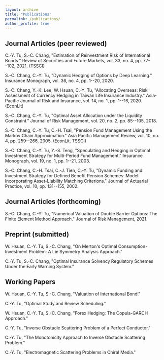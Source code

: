 ```yaml
---
layout: archive
title: "Publications"
permalink: /publications/
author_profile: true
---
```



## Journal Articles (peer reviewed)

 C.-Y. Tu,  S.-C. Chang, "Estimation of Reinvestment Risk of International Bonds." Review of Securities and Future Markets, vol. 33, no. 4, pp. 77--102, 2021. (TSSCI)
<a href="https://chang-ye-tu.github.io/files/pdf/research/reinv_tw.pdf"><i class="fas fa-fw fa-file-pdf zoom" aria-hidden="true"></i></a> <a href="https://github.com/chang-ye-tu/reinv"><i class="fab fa-fw fa-github zoom" aria-hidden="true"></i></a>

 S.-C. Chang,  C.-Y. Tu, "Dynamic Hedging of Options by Deep Learning." Insurance Monograph, vol. 36, no. 4, pp. 1--20, 2020.
<a href="https://chang-ye-tu.github.io/files/pdf/research/hedge_tw.pdf"><i class="fas fa-fw fa-file-pdf zoom" aria-hidden="true"></i></a>

 S.-C. Chang,  Y.-K. Lee,  W. Hsuan,  C.-Y. Tu, "Allocating Overseas: Risk Assessment of Currency Hedging in Taiwan Life Insurance Industry." Asia-Pacific Journal of Risk and Insurance, vol. 14, no. 1, pp. 1--16, 2020. (EconLit)
<a href="https://doi.org/10.1515/apjri-2018-0015"><i class="fas fa-fw fa-link zoom" aria-hidden="true"></i></a>

 S.-C. Chang,  C.-Y. Tu, "Optimal Asset Allocation under the Liquidity Constraint." Journal of Risk Management, vol. 20, no. 2, pp. 85--105, 2018.
<a href="https://chang-ye-tu.github.io/files/pdf/research/illiquid.pdf"><i class="fas fa-fw fa-file-pdf zoom" aria-hidden="true"></i></a>

 S.-C. Chang,  C.-Y. Tu,  C.-H. Tsai, "Pension Fund Management Using the Markov Chain Approximation." Asia Pacific Management Review, vol. 10, no. 4, pp. 259--266, 2005. (EconLit, TSSCI)
<a href="https://www.researchgate.net/profile/Shih-Chieh-Chang-2/publication/268359955_Pension_Fund_Management_Using_the_Markov_Chain_Approximation/links/54e2f25b0cf296663797fc5a/Pension-Fund-Management-Using-the-Markov-Chain-Approximation.pdf"><i class="fas fa-fw fa-file-pdf zoom" aria-hidden="true"></i></a>

 S.-C. Chang,  C.-Y. Tu,  Y.-S. Teng, "Speculating and Hedging in Optimal Investment Strategy for Multi-Period Fund Management." Insurance Monograph, vol. 19, no. 1, pp. 1--21, 2003.

 S.-C. Chang,  C.-H. Tsai,  C.-J. Tien,  C.-Y. Tu, "Dynamic Funding and Investment Strategy for Defined Benefit Pension Schemes: Model Incorporating Asset-Liability Matching Criterions." Journal of Actuarial Practice, vol. 10, pp. 131--155, 2002.
<a href="https://digitalcommons.unl.edu/cgi/viewcontent.cgi?article=1039&context=joap"><i class="fas fa-fw fa-file-pdf zoom" aria-hidden="true"></i></a>

## Journal Articles (forthcoming)

 S.-C. Chang,  C.-Y. Tu, "Numerical Valuation of Double Barrier Options: The Finite Element Method Approach." Journal of Risk Management, 2021.
<a href="https://chang-ye-tu.github.io/files/pdf/research/fem_tw.pdf"><i class="fas fa-fw fa-file-pdf zoom" aria-hidden="true"></i></a> <a href="https://github.com/chang-ye-tu/fem"><i class="fab fa-fw fa-github zoom" aria-hidden="true"></i></a>

## Preprint (submitted)

 W. Hsuan,  C.-Y. Tu,  S.-C. Chang, "On Merton&apos;s Optimal Consumption-Investment Problem: A Lie Symmetry Analysis Approach."
<a href="https://chang-ye-tu.github.io/files/pdf/research/lie.pdf"><i class="fas fa-fw fa-file-pdf zoom" aria-hidden="true"></i></a> <a href="https://github.com/chang-ye-tu/lie"><i class="fab fa-fw fa-github zoom" aria-hidden="true"></i></a>

 C.-Y. Tu,  S.-C. Chang, "Optimal Insurance Solvency Regulatory Schemes Under the Early Warning System."
<a href="https://chang-ye-tu.github.io/files/pdf/research/reg.pdf"><i class="fas fa-fw fa-file-pdf zoom" aria-hidden="true"></i></a> <a href="https://github.com/chang-ye-tu/reg"><i class="fab fa-fw fa-github zoom" aria-hidden="true"></i></a>

## Working Papers

 W. Hsuan,  C.-Y. Tu,  S.-C. Chang, "Valuation of International Bond."

 C.-Y. Tu, "Optimal Study and Review Scheduling."

 W. Hsuan,  C.-Y. Tu,  S.-C. Chang, "Forex Hedging: The Copula-GARCH Approach."

 C.-Y. Tu, "Inverse Obstacle Scattering Problem of a Perfect Conductor."
<a href="https://chang-ye-tu.github.io/files/pdf/research/draft.pdf"><i class="fas fa-fw fa-file-pdf zoom" aria-hidden="true"></i></a> <a href="https://github.com/chang-ye-tu/ka"><i class="fab fa-fw fa-github zoom" aria-hidden="true"></i></a>

 C.-Y. Tu, "The Monotonicity Approach to Inverse Obstacle Scattering Problem."
<a href="https://chang-ye-tu.github.io/files/pdf/research/t.pdf"><i class="fas fa-fw fa-file-pdf zoom" aria-hidden="true"></i></a> <a href="https://github.com/chang-ye-tu/ka"><i class="fab fa-fw fa-github zoom" aria-hidden="true"></i></a>

 C.-Y. Tu, "Electromagnetic Scattering Problems in Chiral Media."
<a href="https://chang-ye-tu.github.io/files/pdf/research/thesis.pdf"><i class="fas fa-fw fa-file-pdf zoom" aria-hidden="true"></i></a> <a href="https://github.com/chang-ye-tu/ka"><i class="fab fa-fw fa-github zoom" aria-hidden="true"></i></a>